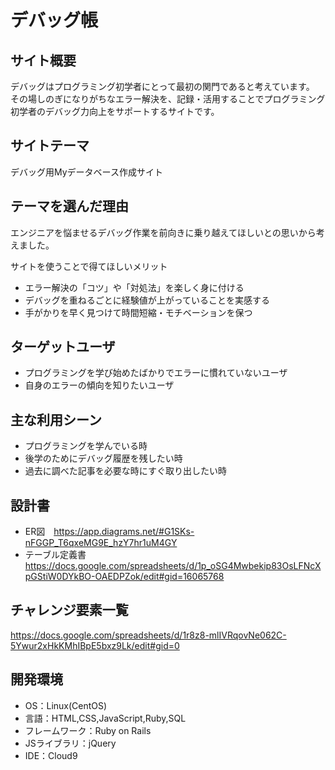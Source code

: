 # デバッグ帳

## サイト概要
デバッグはプログラミング初学者にとって最初の関門であると考えています。
その場しのぎになりがちなエラー解決を、記録・活用することでプログラミング初学者のデバッグ力向上をサポートするサイトです。

## サイトテーマ
デバッグ用Myデータベース作成サイト

## テーマを選んだ理由
エンジニアを悩ませるデバッグ作業を前向きに乗り越えてほしいとの思いから考えました。

サイトを使うことで得てほしいメリット
- エラー解決の「コツ」や「対処法」を楽しく身に付ける
- デバッグを重ねるごとに経験値が上がっていることを実感する
- 手がかりを早く見つけて時間短縮・モチベーションを保つ

## ターゲットユーザ
- プログラミングを学び始めたばかりでエラーに慣れていないユーザ
- 自身のエラーの傾向を知りたいユーザ

## 主な利用シーン
- プログラミングを学んでいる時
- 後学のためにデバッグ履歴を残したい時
- 過去に調べた記事を必要な時にすぐ取り出したい時

## 設計書
- ER図　https://app.diagrams.net/#G1SKs-nFGGP_T6qxeMG9E_hzY7hr1uM4GY
- テーブル定義書　https://docs.google.com/spreadsheets/d/1p_oSG4Mwbekip83OsLFNcXpGStiW0DYkBO-OAEDPZok/edit#gid=16065768

## チャレンジ要素一覧
https://docs.google.com/spreadsheets/d/1r8z8-mlIVRqovNe062C-5Ywur2xHkKMhIBpE5bxz9Lk/edit#gid=0

## 開発環境
- OS：Linux(CentOS)
- 言語：HTML,CSS,JavaScript,Ruby,SQL
- フレームワーク：Ruby on Rails
- JSライブラリ：jQuery
- IDE：Cloud9
